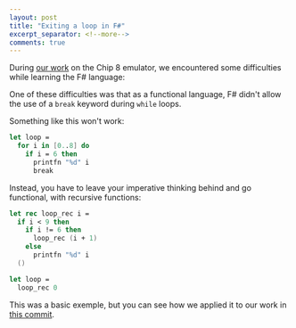 ```yaml
---
layout: post
title: "Exiting a loop in F#"
excerpt_separator: <!--more-->
comments: true
---
```


During [our work](https://github.com/s-society/chip-8) on the Chip 8 emulator,
we encountered some difficulties while learning the F# language:

One of these difficulties was that as a functional language, F# didn't allow the use of
a `break` keyword during `while` loops.
<!--more-->
Something like this won't work:

```  fsharp
let loop =
  for i in [0..8] do
    if i = 6 then
      printfn "%d" i
      break
```

Instead, you have to leave your imperative thinking behind and go functional, with recursive functions:

``` fsharp
let rec loop_rec i =
  if i < 9 then
    if i != 6 then
      loop_rec (i + 1)
    else
      printfn "%d" i
  ()

let loop =
  loop_rec 0
```

This was a basic exemple, but you can see how we applied it to our work in [this commit](https://github.com/s-society/chip-8/commit/a058707c59b14d5d821310e16962b628af917956).
